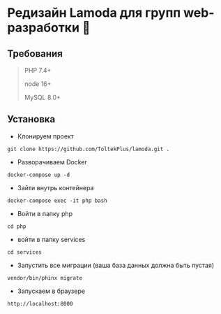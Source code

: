 # Редизайн Lamoda для групп web-разработки :rocket:

## Требования

> PHP 7.4+
>
> node 16+
>
> MySQL 8.0+

## Установка

- Клонируем проект

```
git clone https://github.com/ToltekPlus/lamoda.git .
```

- Разворачиваем Docker
```
docker-compose up -d
```

- Зайти внутрь контейнера
```
docker-compose exec -it php bash
```

- Войти в папку php
```
cd php
```

- войти в папку services
```
cd services
```

- Запустить все миграции (ваша база данных должна быть пустая)
```
vendor/bin/phinx migrate
```

- Запускаем в браузере
```
http://localhost:8000
``` 